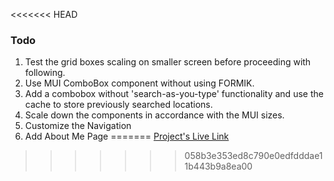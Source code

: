 <!-- Style Guide -->
<<<<<<< HEAD

### Todo

1. Test the grid boxes scaling on smaller screen before proceeding with following.
2. Use MUI ComboBox component without using FORMIK.
3. Add a combobox without 'search-as-you-type' functionality and use the cache to store previously searched locations.
4. Scale down the components in accordance with the MUI sizes.
5. Customize the Navigation
6. Add About Me Page
=======
[Project's Live Link](https://weather-next-app-ten.vercel.app/weather/pakistan)
>>>>>>> 058b3e353ed8c790e0edfdddae11b443b9a8ea00
